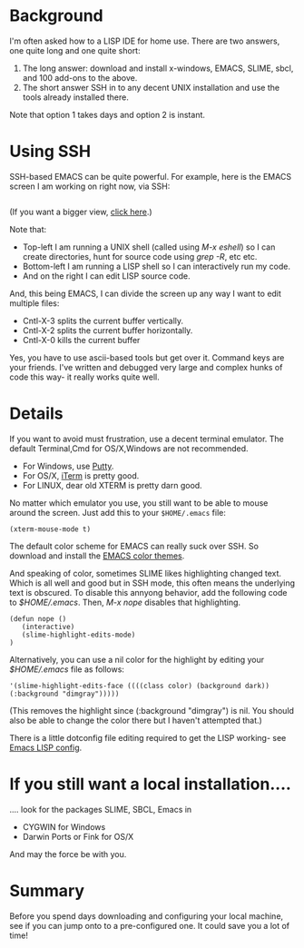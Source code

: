 # Background #

I'm often asked how to a LISP IDE for home use. There are two answers, one quite long and one quite short:
  1. The long answer: download and install x-windows, EMACS, SLIME, sbcl, and 100 add-ons to the above.
  1. The short answer SSH in to any decent UNIX installation and use the tools already installed there.

Note that option 1 takes days and option 2 is instant.

# Using SSH #

SSH-based EMACS can be quite powerful. For example, here is the EMACS screen I am working on right now, via SSH:

![![](http://ourmine.googlecode.com/svn/trunk/share/img/screen-emacs600.png)](http://ourmine.googlecode.com/svn/trunk/share/img/screen-emacs.png)

(If you want a bigger view, [click here](http://ourmine.googlecode.com/svn/trunk/share/img/screen-emacs.png).)

Note that:
  * Top-left I am running a UNIX shell (called using _M-x eshell_) so I can create directories, hunt for source code using _grep -R_, etc etc.
  * Bottom-left I am running a LISP shell so I can interactively run my code.
  * And on the right I can edit LISP source code.

And, this being EMACS, I can divide the screen up any way I want to edit multiple files:
  * Cntl-X-3 splits the current buffer vertically.
  * Cntl-X-2 splits the current buffer horizontally.
  * Cntl-X-0 kills the current buffer

Yes, you have to use ascii-based tools but get over it. Command keys are your friends. I've written and debugged very large and complex hunks of code this way- it really works quite well.

# Details #

If you want to avoid must frustration, use a decent terminal emulator. The default Terminal,Cmd for OS/X,Windows are not recommended.
  * For Windows, use [Putty](http://www.chiark.greenend.org.uk/~sgtatham/putty/download.html).
  * For OS/X, [iTerm](http://iterm.sourceforge.net/download.shtml) is pretty good.
  * For LINUX, dear old XTERM is pretty darn good.

No matter which emulator you use, you still want to be able to mouse around the screen. Just add this to your `$HOME/.emacs` file:
```
(xterm-mouse-mode t)
```

The default color scheme for EMACS can really suck over SSH. So download and install the [EMACS color themes](http://code.google.com/p/ourmine/wiki/EMACScolorThemes).

And speaking of color, sometimes SLIME likes highlighting changed text. Which is all well and good but in SSH mode, this often means the underlying text is obscured. To disable this annyong behavior, add the  following code  to _$HOME/.emacs_. Then,  _M-x nope_  disables that highlighting.

```
(defun nope ()
   (interactive)
   (slime-highlight-edits-mode)
)
```

Alternatively, you can use a nil color for the highlight by editing your  _$HOME/.emacs_ file as follows:
```
'(slime-highlight-edits-face ((((class color) (background dark))
(:background "dimgray")))))
```
(This  removes the highlight since (:background "dimgray") is
nil. You should also be able to change the color there but I haven't
attempted that.)

There is a little dotconfig file editing required to get the LISP working- see
[Emacs LISP config](http://code.google.com/p/ourmine/wiki/EmacsLISPconfig).

# If you still want a local installation.... #

.... look for the packages SLIME, SBCL, Emacs in

  * CYGWIN for Windows
  * Darwin Ports or Fink for OS/X

And may the force be with you.


# Summary #

Before you spend days downloading and configuring your local machine, see if you can jump onto to a pre-configured one. It could save you a lot of time!